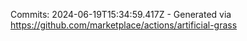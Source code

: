 Commits: 2024-06-19T15:34:59.417Z - Generated via https://github.com/marketplace/actions/artificial-grass
<br>

